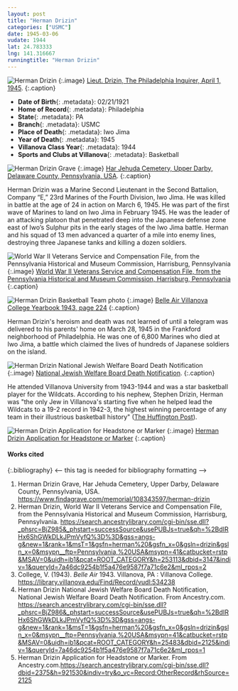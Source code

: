 ```yaml
---
layout: post
title: "Herman Drizin"
categories: ["USMC"]
date: 1945-03-06
vudate: 1944
lat: 24.783333
lng: 141.316667
runningtitle: "Herman Drizin"
---
```

![Herman Drizin](images/H.Drizin_1.jpg)
   {:.image}
[Lieut. Drizin, The Philadelphia Inquirer, April 1, 1945](https://www.newspapers.com/clip/8068923/herman-drizin-killed-on-iwo/).
  {:.caption}

* **Date of Birth**{: .metadata}: 02/21/1921
* **Home of Record**{: .metadata}: Philadelphia
* **State**{: .metadata}: PA
* **Branch**{: .metadata}: USMC
* **Place of Death**{: .metadata}: Iwo Jima
* **Year of Death**{: .metadata}: 1945
* **Villanova Class Year**{: .metadata}: 1944
* **Sports and Clubs at Villanova**{: .metadata}: Basketball

![Herman Drizin Grave](images/H.DrizinGrave.jpg)
   {:.image}
[Har Jehuda Cemetery, Upper Darby, Delaware County, Pennsylvania, USA](https://www.findagrave.com/memorial/108343597/herman-drizin).
  {:.caption}

Herman Drizin was a Marine Second Lieutenant in the Second Battalion, Company “E,” 23rd Marines of the Fourth Division, Iwo Jima. He was killed in battle at the age of 24 in action on March 6, 1945. He was part of the first wave of Marines to land on Iwo Jima in February 1945. He was the leader of an attacking platoon that penetrated deep into the Japanese defense zone east of Iwo’s Sulphur pits in the early stages of the Iwo Jima battle. Herman and his squad of 13 men advanced a quarter of a mile into enemy lines, destroying three Japanese tanks and killing a dozen soldiers.

![World War II Veterans Service and Compensation File, from the Pennsylvania Historical and Museum Commission, Harrisburg, Pennsylvania](images/H.DrizinCompensationFile.jpg)
   {:.image}
[World War II Veterans Service and Compensation File, from the Pennsylvania Historical and Museum Commission, Harrisburg, Pennsylvania](https://search.ancestrylibrary.com/cgi-bin/sse.dll?_phsrc=BjZ985&_phstart=successSource&usePUBJs=true&qh=%2BdIRHx6ShGWkDLkJPmVyfQ%3D%3D&gss=angs-g&new=1&rank=1&msT=1&gsfn=herman%20&gsfn_x=0&gsln=drizin&gsln_x=0&msypn__ftp=Pennsylvania,%20USA&msypn=41&catbucket=rstp&MSAV=0&uidh=ib1&pcat=ROOT_CATEGORY&h=253113&dbid=3147&indiv=1&queryId=7a46dc9254b1f5a476e9587f7a71c6e2&ml_rpos=2)
  {:.caption}

![Herman Drizin Basketball Team photo](images/H.DrizinVUBasketball.jpg)
   {:.image}
[Belle Air Villanova College Yearbook 1943, page 224](https://library.villanova.edu/Find/Record/vudl:534238)
  {:.caption}

Herman Drizin's heroism and death was not learned of until a telegram was delivered to his parents' home on March 28, 1945 in the Frankford neighborhood of Philadelphia. He was one of 6,800 Marines who died at Iwo Jima, a battle which claimed the lives of hundreds of Japanese soldiers on the island.

![Herman Drizin National Jewish Welfare Board Death Notification](images/H.DrizinNationalJewishWelfareBoardDeathNotice.jpg)
   {:.image}
[National Jewish Welfare Board Death Notification](https://search.ancestrylibrary.com/cgi-bin/sse.dll?_phsrc=BjZ986&_phstart=successSource&usePUBJs=true&qh=%2BdIRHx6ShGWkDLkJPmVyfQ%3D%3D&gss=angs-g&new=1&rank=1&msT=1&gsfn=herman%20&gsfn_x=0&gsln=drizin&gsln_x=0&msypn__ftp=Pennsylvania,%20USA&msypn=41&catbucket=rstp&MSAV=0&uidh=ib1&pcat=ROOT_CATEGORY&h=25483&dbid=2125&indiv=1&queryId=7a46dc9254b1f5a476e9587f7a71c6e2&ml_rpos=1).
  {:.caption}

He attended Villanova University from 1943-1944 and was a star basketball player for the Wildcats. According to his nephew, Stephen Drizin, Herman was "the only Jew in Villanova's starting five when he helped lead the Wildcats to a 19-2 record in 1942-3, the highest winning percentage of any team in their illustrious basketball history" ([The Huffington Post](https://www.huffpost.com/entry/post_6962_b_4859367)).

![Herman Drizin Application for Headstone or Marker](images/H.Drizin.HeadstoneApplication.jpg)
   {:.image}
[Herman Drizin Application for Headstone or Marker](https://search.ancestrylibrary.com/cgi-bin/sse.dll?dbid=2375&h=921530&indiv=try&o_vc=Record:OtherRecord&rhSource=2125)
  {:.caption}

#### Works cited

{:.bibliography} <-- this tag is needed for bibliography formatting -->
1. Herman Drizin Grave, Har Jehuda Cemetery, Upper Darby, Delaware County, Pennsylvania, USA. <https://www.findagrave.com/memorial/108343597/herman-drizin>
2. Herman Drizin, World War II Veterans Service and Compensation File, from the Pennsylvania Historical and Museum Commission, Harrisburg, Pennsylvania. <https://search.ancestrylibrary.com/cgi-bin/sse.dll?_phsrc=BjZ985&_phstart=successSource&usePUBJs=true&qh=%2BdIRHx6ShGWkDLkJPmVyfQ%3D%3D&gss=angs-g&new=1&rank=1&msT=1&gsfn=herman%20&gsfn_x=0&gsln=drizin&gsln_x=0&msypn__ftp=Pennsylvania,%20USA&msypn=41&catbucket=rstp&MSAV=0&uidh=ib1&pcat=ROOT_CATEGORY&h=253113&dbid=3147&indiv=1&queryId=7a46dc9254b1f5a476e9587f7a71c6e2&ml_rpos=2>
3. College, V. (1943). _Belle Air_ 1943. Villanova, PA : Villanova College. <https://library.villanova.edu/Find/Record/vudl:534238>
4. Herman Drizin National Jewish Welfare Board Death Notification, National Jewish Welfare Board Death Notification. From Ancestry.com. <https://search.ancestrylibrary.com/cgi-bin/sse.dll?_phsrc=BjZ986&_phstart=successSource&usePUBJs=true&qh=%2BdIRHx6ShGWkDLkJPmVyfQ%3D%3D&gss=angs-g&new=1&rank=1&msT=1&gsfn=herman%20&gsfn_x=0&gsln=drizin&gsln_x=0&msypn__ftp=Pennsylvania,%20USA&msypn=41&catbucket=rstp&MSAV=0&uidh=ib1&pcat=ROOT_CATEGORY&h=25483&dbid=2125&indiv=1&queryId=7a46dc9254b1f5a476e9587f7a71c6e2&ml_rpos=1>
5. Herman Drizin Application for Headstone or Marker. From Ancestry.com.<https://search.ancestrylibrary.com/cgi-bin/sse.dll?dbid=2375&h=921530&indiv=try&o_vc=Record:OtherRecord&rhSource=2125>
